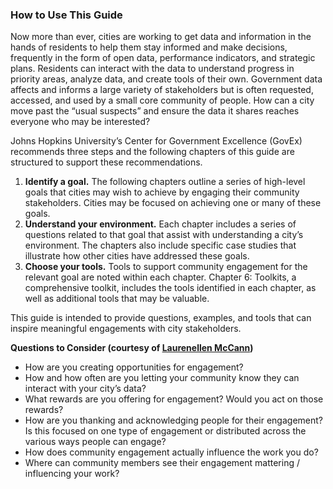### How to Use This Guide

Now more than ever, cities are working to get data and information in the hands of residents to help them stay informed and make decisions, frequently in the form of open data, performance indicators, and strategic plans. Residents can interact with the data to understand progress in priority areas, analyze data, and create tools of their own. Government data affects and informs a large variety of stakeholders but is often requested, accessed, and used by a small core community of people. How can a city move past the “usual suspects” and ensure the data it shares reaches everyone who may be interested?

Johns Hopkins University’s Center for Government Excellence (GovEx) recommends three steps and the following chapters of this guide are structured to support these recommendations.


1. **Identify a goal.** The following chapters outline a series of high-level goals that cities may wish to achieve by engaging their community stakeholders. Cities may be focused on achieving one or many of these goals.
2. **Understand your environment.** Each chapter includes a series of questions related to that goal that assist with understanding a city’s environment. The chapters also include specific case studies that illustrate how other cities have addressed these goals.
3. **Choose your tools.** Tools to support community engagement for the relevant goal are noted within each chapter. Chapter 6: Toolkits, a comprehensive toolkit, includes the tools identified in each chapter, as well as additional tools that may be valuable.

This guide is intended to provide questions, examples, and tools that can inspire meaningful engagements with city stakeholders.

**Questions to Consider (courtesy of [Laurenellen McCann](http://laurenellen.com/))**
* How are you creating opportunities for engagement?
* How and how often are you letting your community know they can interact with your city’s data?
* What rewards are you offering for engagement? Would you act on those rewards?
* How are you thanking and acknowledging people for their engagement? Is this focused on one type of engagement or distributed across the various ways people can engage?
* How does community engagement actually influence the work you do?
* Where can community members see their engagement mattering / influencing your work?
